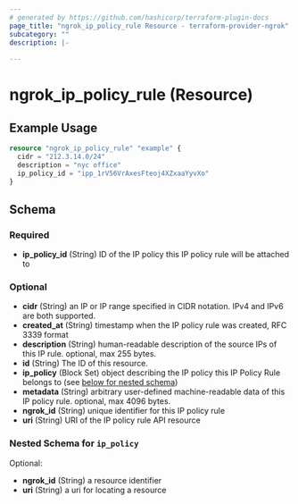 ```yaml
---
# generated by https://github.com/hashicorp/terraform-plugin-docs
page_title: "ngrok_ip_policy_rule Resource - terraform-provider-ngrok"
subcategory: ""
description: |-
  
---
```


# ngrok_ip_policy_rule (Resource)



## Example Usage

```terraform
resource "ngrok_ip_policy_rule" "example" {
  cidr = "212.3.14.0/24"
  description = "nyc office"
  ip_policy_id = "ipp_1rV56VrAxesFteoj4XZxaaYyvXo"
}
```

<!-- schema generated by tfplugindocs -->
## Schema

### Required

- **ip_policy_id** (String) ID of the IP policy this IP policy rule will be attached to

### Optional

- **cidr** (String) an IP or IP range specified in CIDR notation. IPv4 and IPv6 are both supported.
- **created_at** (String) timestamp when the IP policy rule was created, RFC 3339 format
- **description** (String) human-readable description of the source IPs of this IP rule. optional, max 255 bytes.
- **id** (String) The ID of this resource.
- **ip_policy** (Block Set) object describing the IP policy this IP Policy Rule belongs to (see [below for nested schema](#nestedblock--ip_policy))
- **metadata** (String) arbitrary user-defined machine-readable data of this IP policy rule. optional, max 4096 bytes.
- **ngrok_id** (String) unique identifier for this IP policy rule
- **uri** (String) URI of the IP policy rule API resource

<a id="nestedblock--ip_policy"></a>
### Nested Schema for `ip_policy`

Optional:

- **ngrok_id** (String) a resource identifier
- **uri** (String) a uri for locating a resource



